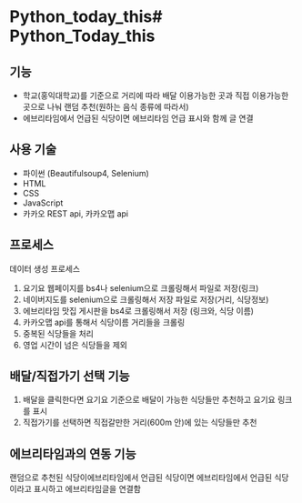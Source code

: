 # Python_today_this# Python_Today_this

## 기능 
- 학교(홍익대학교)를 기준으로 거리에 따라 배달 이용가능한 곳과 직접 이용가능한 곳으로 나눠 랜덤 추천(원하는 음식 종류에 따라서)
- 에브리타임에서 언급된 식당이면 에브리타임 언급 표시와 함께 글 연결

## 사용 기술 
- 파이썬 (Beautifulsoup4, Selenium)
- HTML
- CSS 
- JavaScript
- 카카오 REST api, 카카오맵 api

## 프로세스 
데이터 생성 프로세스
1. 요기요 웹페이지를 bs4나 selenium으로 크롤링해서 파일로 저장(링크)
2. 네이버지도를 selenium으로 크롤링해서 저장 파일로 저장(거리, 식당정보)
3. 에브리타임 맛집 게시판을 bs4로 크롤링해서 저장 (링크와, 식당 이름)
4. 카카오맵 api를 통해서 식당이름 거리들을 크롤링
5. 중복된 식당들을 처리
6. 영업 시간이 넘은 식당들을 제외

## 배달/직접가기 선택 기능

1. 배달을 클릭한다면 요기요 기준으로 배달이 가능한 식당들만 추천하고 요기요 링크를 표시
2. 직접가기를 선택하면 직접갈만한 거리(600m 안)에 있는 식당들만 추천

## 에브리타임과의 연동 기능
랜덤으로 추천된 식당이에브리타임에서 언급된 식당이면 에브리타임에서 언급된 식당이라고 표시하고 에브리타임글을 연결함

